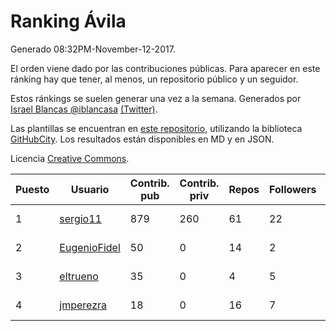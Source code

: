 # Ranking Ávila

Generado 08:32PM-November-12-2017.

El orden viene dado por las contribuciones públicas. Para aparecer en este ránking hay que tener, al menos, un repositorio público y un seguidor.

Estos ránkings se suelen generar una vez a la semana. Generados por [Israel Blancas @iblancasa](https://github.com/iblancasa/) [(Twitter)](https://twitter.com/iblancasa).

Las plantillas se encuentran en [este repositorio](https://github.com/iblancasa/GH-Spanish-Ranking), utilizando la biblioteca [GitHubCity](https://github.com/iblancasa/GitHubCity). Los resultados están disponibles en MD y en JSON.

Licencia [Creative Commons](https://creativecommons.org/licenses/by/4.0/).

| Puesto   |  Usuario  | Contrib. pub | Contrib. priv |Repos| Followers | Desde |  Avatar  |
|----------|-----------|--------------|---------------|-----|-----------|-------|----------|
|1|[sergio11](https://github.com/sergio11)|879|260|61|22|2014-03-19|![sergio11](https://avatars3.githubusercontent.com/u/6996211)|
|2|[EugenioFidel](https://github.com/EugenioFidel)|50|0|14|2|2015-06-01|![EugenioFidel](https://avatars1.githubusercontent.com/u/12699680)|
|3|[eltrueno](https://github.com/eltrueno)|35|0|4|5|2015-04-06|![eltrueno](https://avatars0.githubusercontent.com/u/11823645)|
|4|[jmperezra](https://github.com/jmperezra)|18|0|16|7|2012-09-04|![jmperezra](https://avatars1.githubusercontent.com/u/2276963)|
